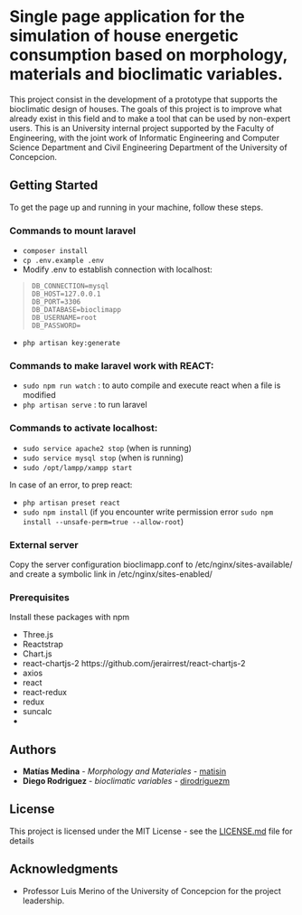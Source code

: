# Single page application for the simulation of house energetic consumption based on morphology, materials and bioclimatic variables. 

This project consist in the development of a prototype that supports the bioclimatic design of houses. The goals of this project is to improve what already exist in this field and to make a tool that can be used by non-expert users. This is an University internal project supported by the Faculty of Engineering, with the joint work of Informatic Engineering and Computer Science Department and Civil Engineering Department of the University of Concepcion.


## Getting Started

To get the page up and running in your machine, follow these steps.

### Commands to mount laravel
 - `composer install`
 - `cp .env.example .env`
 -  Modify .env to establish connection with localhost:
	

>     DB_CONNECTION=mysql
>     DB_HOST=127.0.0.1
>     DB_PORT=3306
>     DB_DATABASE=bioclimapp
>     DB_USERNAME=root
>     DB_PASSWORD=

 - `php artisan key:generate`

### Commands to make laravel work with REACT:
  - `sudo npm run watch` : to auto compile and execute react when a file is modified
  - `php artisan serve` : to run laravel

### Commands to activate localhost:
 -  `sudo service apache2 stop` (when is running)
 -  `sudo service mysql stop` (when is running)
 -  `sudo /opt/lampp/xampp start`

In case of an error, to prep react:
  - `php artisan preset react`
  - `sudo npm install`   (if you encounter write permission error 
   `sudo npm install --unsafe-perm=true --allow-root`)
   
### External server

Copy the server configuration bioclimapp.conf to /etc/nginx/sites-available/ and create a symbolic link in /etc/nginx/sites-enabled/

### Prerequisites

Install these packages with npm

<ul>
	<li>Three.js</li>
	<li>Reactstrap</li>
	<li>Chart.js</li>
	<li>react-chartjs-2 https://github.com/jerairrest/react-chartjs-2</li>
	<li>axios</li>
	<li>react</li>
	<li>react-redux</li>
	<li>redux</li>
	<li>suncalc<li>
</ul>

## Authors

* **Matías Medina** - *Morphology and Materiales* - [matisin](https://github.com/matisin)
* **Diego Rodriguez** - *bioclimatic variables* - [dirodriguezm](https://github.com/dirodriguezm)

## License

This project is licensed under the MIT License - see the [LICENSE.md](LICENSE.md) file for details

## Acknowledgments

* Professor Luis Merino of the University of Concepcion for the project leadership.
	
